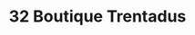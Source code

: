 ---
title: "32 Boutique Trentadus"
url: /klagenfurt-am-woerthersee/32-boutique-trentadus/
shop: Kleidung
---
